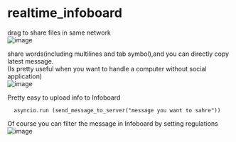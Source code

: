 # realtime_infoboard
drag to share files in same network <br>
![image](https://github.com/nitpicker55555/realtime_infoboard/assets/91596298/542536f5-e4bc-41db-ac26-81b7cb7c87f6)

share words(including multilines and tab symbol),and you can directly copy latest message. <br>
(Is pretty useful when you want to handle a computer without social application) <br>
![image](https://github.com/nitpicker55555/realtime_infoboard/assets/91596298/6d1db129-c31b-4021-9e0a-5622b217287c)


Pretty easy to upload info to Infoboard <br>

      asyncio.run (send_message_to_server("message you want to sahre")) 
Of course you can filter the message in Infoboard by setting regulations
![image](https://github.com/nitpicker55555/realtime_infoboard/assets/91596298/0b30b34d-59e6-40a4-8590-ac59296c31f7)<br>

